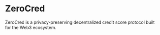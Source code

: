 # ZeroCred
ZeroCred is a privacy-preserving decentralized credit score protocol built for the Web3 ecosystem.
